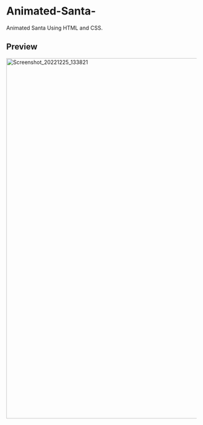 # Animated-Santa-
Animated Santa Using HTML and CSS.

## Preview
<img width="955" alt="Screenshot_20221225_133821" src="https://user-images.githubusercontent.com/59678435/209461144-39b86b79-78bb-4eee-949f-f24efbd2ff6c.png">

